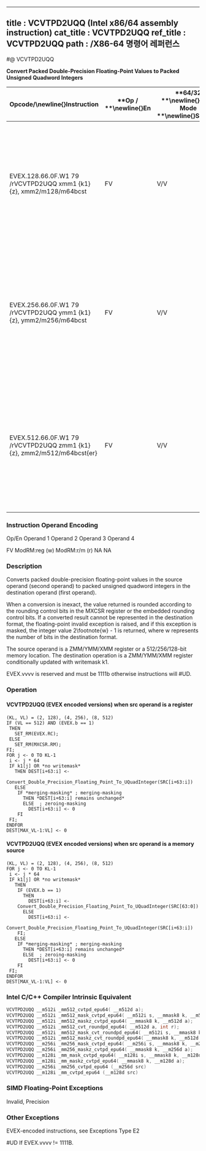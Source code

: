 ----------------------------
title : VCVTPD2UQQ (Intel x86/64 assembly instruction)
cat_title : VCVTPD2UQQ
ref_title : VCVTPD2UQQ
path : /X86-64 명령어 레퍼런스
----------------------------
#@ VCVTPD2UQQ

**Convert Packed Double-Precision Floating-Point Values to Packed Unsigned Quadword Integers**

|**Opcode/**\newline{}**Instruction**|**Op / **\newline{}**En**|**64/32 **\newline{}**bit Mode **\newline{}**Support**|**CPUID **\newline{}**Feature **\newline{}**Flag**|**Description**|
|------------------------------------|-------------------------|------------------------------------------------------|--------------------------------------------------|---------------|
|EVEX.128.66.0F.W1 79 /rVCVTPD2UQQ xmm1 {k1}{z}, xmm2/m128/m64bcst |FV|V/V|AVX512VLAVX512DQ|Convert two packed double-precision floating-point values from xmm2/mem to two packed unsigned quadword integers in xmm1 with writemask k1.|
|EVEX.256.66.0F.W1 79 /rVCVTPD2UQQ ymm1 {k1}{z}, ymm2/m256/m64bcst|FV|V/V|AVX512VLAVX512DQ|Convert fourth packed double-precision floating-point values from ymm2/mem to four packed unsigned quadword integers in ymm1 with writemask k1.|
|EVEX.512.66.0F.W1 79 /rVCVTPD2UQQ zmm1 {k1}{z}, zmm2/m512/m64bcst{er} |FV|V/V|AVX512DQ|Convert eight packed double-precision floating-point values from zmm2/mem to eight packed unsigned quadword integers in zmm1 with writemask k1.|
###                Instruction Operand Encoding


Op/En Operand 1 Operand 2 Operand 3 Operand 4

FV ModRM:reg (w) ModRM:r/m (r) NA NA

### Description


Converts packed double-precision floating-point values in the source operand (second operand) to packed unsigned quadword integers in the destination operand (first operand). 

When a conversion is inexact, the value returned is rounded according to the rounding control bits in the MXCSR register or the embedded rounding control bits. If a converted result cannot be represented in the destination format, the floating-point invalid exception is raised, and if this exception is masked, the integer value 2\footnote{w}  - 1 is returned, where w represents the number of bits in the destination format.

The source operand is a ZMM/YMM/XMM register or a 512/256/128-bit memory location. The destination operation is a ZMM/YMM/XMM register conditionally updated with writemask k1. 

EVEX.vvvv is reserved and must be 1111b otherwise instructions will #UD.


### Operation
#### VCVTPD2UQQ (EVEX encoded versions) when src operand is a register
```info-verb
(KL, VL) = (2, 128), (4, 256), (8, 512)
IF (VL == 512) AND (EVEX.b == 1) 
 THEN
   SET_RM(EVEX.RC);
 ELSE 
   SET_RM(MXCSR.RM);
FI;
FOR j  <- 0 TO KL-1
 i  <- j * 64
 IF k1[j] OR *no writemask*
   THEN DEST[i+63:i] <- 
    Convert_Double_Precision_Floating_Point_To_UQuadInteger(SRC[i+63:i])
   ELSE 
    IF *merging-masking* ; merging-masking
      THEN *DEST[i+63:i] remains unchanged*
      ELSE  ; zeroing-masking
        DEST[i+63:i]  <- 0
    FI
 FI;
ENDFOR
DEST[MAX_VL-1:VL]  <- 0
```
#### VCVTPD2UQQ (EVEX encoded versions) when src operand is a memory source
```info-verb
(KL, VL) = (2, 128), (4, 256), (8, 512)
FOR j <-  0 TO KL-1
 i  <- j * 64
 IF k1[j] OR *no writemask*
   THEN 
    IF (EVEX.b == 1) 
      THEN
        DEST[i+63:i]  <-
    Convert_Double_Precision_Floating_Point_To_UQuadInteger(SRC[63:0])
      ELSE 
        DEST[i+63:i]  <-
    Convert_Double_Precision_Floating_Point_To_UQuadInteger(SRC[i+63:i])
    FI;
   ELSE 
    IF *merging-masking* ; merging-masking
      THEN *DEST[i+63:i] remains unchanged*
      ELSE  ; zeroing-masking
        DEST[i+63:i]  <- 0
    FI
 FI;
ENDFOR
DEST[MAX_VL-1:VL]  <- 0
```

### Intel C/C++ Compiler Intrinsic Equivalent

```cpp
VCVTPD2UQQ __m512i _mm512_cvtpd_epu64( __m512d a);
VCVTPD2UQQ __m512i _mm512_mask_cvtpd_epu64( __m512i s, __mmask8 k, __m512d a);
VCVTPD2UQQ __m512i _mm512_maskz_cvtpd_epu64( __mmask8 k, __m512d a);
VCVTPD2UQQ __m512i _mm512_cvt_roundpd_epu64( __m512d a, int r);
VCVTPD2UQQ __m512i _mm512_mask_cvt_roundpd_epu64( __m512i s, __mmask8 k, __m512d a, int r);
VCVTPD2UQQ __m512i _mm512_maskz_cvt_roundpd_epu64( __mmask8 k, __m512d a, int r);
VCVTPD2UQQ __m256i _mm256_mask_cvtpd_epu64( __m256i s, __mmask8 k, __m256d a);
VCVTPD2UQQ __m256i _mm256_maskz_cvtpd_epu64( __mmask8 k, __m256d a);
VCVTPD2UQQ __m128i _mm_mask_cvtpd_epu64( __m128i s, __mmask8 k, __m128d a);
VCVTPD2UQQ __m128i _mm_maskz_cvtpd_epu64( __mmask8 k, __m128d a);
VCVTPD2UQQ __m256i _mm256_cvtpd_epu64 (__m256d src)
VCVTPD2UQQ __m128i _mm_cvtpd_epu64 (__m128d src)
```
### SIMD Floating-Point Exceptions


Invalid, Precision

### Other Exceptions


EVEX-encoded instructions, see Exceptions Type E2

#UD If EVEX.vvvv != 1111B.

